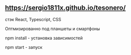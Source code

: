 ## https://sergio1811x.github.io/tesonero/

стэк  React, Typescript, CSS

Оптмизированно под планшеты и смартфоны

npm install - установка зависимостей

npm start - запуск
